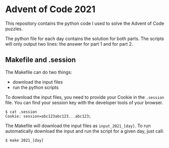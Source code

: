 # Advent of Code 2021

This repository contains the python code I used to solve the Advent of Code puzzles.

The python file for each day contains the solution for both parts. The scripts will only output two lines: the answer for part 1 and for part 2.

## Makefile and .session

The Makefile can do two things:

- download the input files
- run the python scripts

To download the input files, you need to provide your Cookie in the `.session` file. You can find your session key with the developer tools of your browser.

```
$ cat .session
Cookie: session=abc123abc123...abc123;
```

The Makefile will download the input files as `input_2021_[day]`. To run automatically download the input and run the script for a given day, just call:

```
$ make 2021_[day]
```
